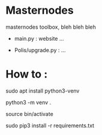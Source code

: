 # Masternodes
masternodes toolbox, bleh bleh bleh

* main.py : website ...

* Polis/upgrade.py : ...

# How to :

sudo apt install python3-venv

python3 -m venv .

source bin/activate

sudo pip3 install -r requirements.txt




